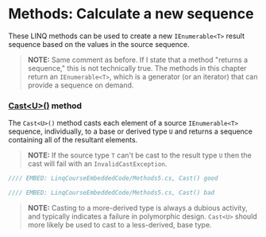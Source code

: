# Methods: Calculate a new sequence

These LINQ methods can be used to create a new `IEnumerable<T>` result sequence based on the values in the source sequence.

> **NOTE:** Same comment as before. If I state that a method "returns a sequence," this is not technically true. The methods in this chapter return an `IEnumerable<T>`, which is a generator (or an iterator) that can provide a sequence on demand.

### [Cast&lt;U&gt;()](https://msdn.microsoft.com/en-us/library/bb341406%28v=vs.110%29.aspx) method
The `Cast<U>()` method casts each element of a source `IEnumerable<T>` sequence, individually, to a base or derived type `U` and returns a sequence containing all of the resultant elements.

> **NOTE:** If the source type `T` can't be cast to the result type `U` then the cast will fail with an `InvalidCastException`.

```csharp
//// EMBED: LinqCourseEmbeddedCode/Methods5.cs, Cast() good
```

```csharp
//// EMBED: LinqCourseEmbeddedCode/Methods5.cs, Cast() bad
```

> **NOTE:** Casting to a more-derived type is always a dubious activity, and typically indicates a failure in polymorphic design. `Cast<U>` should more likely be used to cast to a less-derived, base type.

